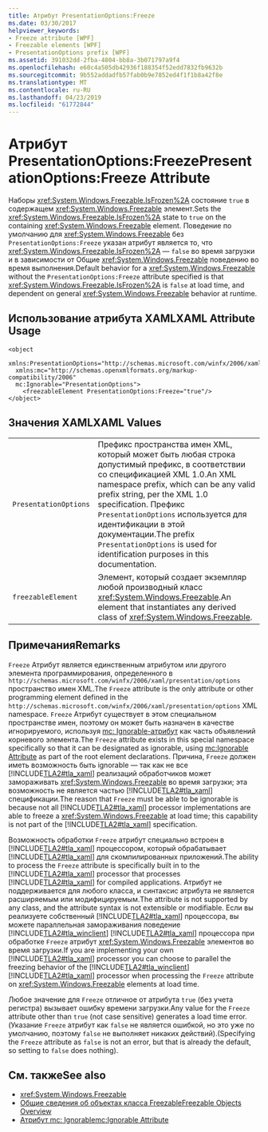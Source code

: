 ```yaml
---
title: Атрибут PresentationOptions:Freeze
ms.date: 03/30/2017
helpviewer_keywords:
- Freeze attribute [WPF]
- Freezable elements [WPF]
- PresentationOptions prefix [WPF]
ms.assetid: 391032dd-2fba-4804-bb8a-3b071797a9f4
ms.openlocfilehash: e60c4a505db42936f188354f52edd7832fb9632b
ms.sourcegitcommit: 9b552addadfb57fab0b9e7852ed4f1f1b8a42f8e
ms.translationtype: MT
ms.contentlocale: ru-RU
ms.lasthandoff: 04/23/2019
ms.locfileid: "61772844"
---
```

# <a name="presentationoptionsfreeze-attribute"></a><span data-ttu-id="f1ecf-102">Атрибут PresentationOptions:Freeze</span><span class="sxs-lookup"><span data-stu-id="f1ecf-102">PresentationOptions:Freeze Attribute</span></span>
<span data-ttu-id="f1ecf-103">Наборы <xref:System.Windows.Freezable.IsFrozen%2A> состояние `true` в содержащем <xref:System.Windows.Freezable> элемент.</span><span class="sxs-lookup"><span data-stu-id="f1ecf-103">Sets the <xref:System.Windows.Freezable.IsFrozen%2A> state to `true` on the containing <xref:System.Windows.Freezable> element.</span></span> <span data-ttu-id="f1ecf-104">Поведение по умолчанию для <xref:System.Windows.Freezable> без `PresentationOptions:Freeze` указан атрибут является то, что <xref:System.Windows.Freezable.IsFrozen%2A> — `false` во время загрузки и в зависимости от Общие <xref:System.Windows.Freezable> поведению во время выполнения.</span><span class="sxs-lookup"><span data-stu-id="f1ecf-104">Default behavior for a <xref:System.Windows.Freezable> without the `PresentationOptions:Freeze` attribute specified is that <xref:System.Windows.Freezable.IsFrozen%2A> is `false` at load time, and dependent on general <xref:System.Windows.Freezable> behavior at runtime.</span></span>  
  
## <a name="xaml-attribute-usage"></a><span data-ttu-id="f1ecf-105">Использование атрибута XAML</span><span class="sxs-lookup"><span data-stu-id="f1ecf-105">XAML Attribute Usage</span></span>  
  
```  
<object  
  xmlns:PresentationOptions="http://schemas.microsoft.com/winfx/2006/xaml/presentation/options"  
  xmlns:mc="http://schemas.openxmlformats.org/markup-compatibility/2006"  
  mc:Ignorable="PresentationOptions">  
    <freezableElement PresentationOptions:Freeze="true"/>  
</object>  
```  
  
## <a name="xaml-values"></a><span data-ttu-id="f1ecf-106">Значения XAML</span><span class="sxs-lookup"><span data-stu-id="f1ecf-106">XAML Values</span></span>  
  
|||  
|-|-|  
|`PresentationOptions`|<span data-ttu-id="f1ecf-107">Префикс пространства имен XML, который может быть любая строка допустимый префикс, в соответствии со спецификацией XML 1.0.</span><span class="sxs-lookup"><span data-stu-id="f1ecf-107">An XML namespace prefix, which can be any valid prefix string, per the XML 1.0 specification.</span></span> <span data-ttu-id="f1ecf-108">Префикс `PresentationOptions` используется для идентификации в этой документации.</span><span class="sxs-lookup"><span data-stu-id="f1ecf-108">The prefix `PresentationOptions` is used for identification purposes in this documentation.</span></span>|  
|`freezableElement`|<span data-ttu-id="f1ecf-109">Элемент, который создает экземпляр любой производный класс <xref:System.Windows.Freezable>.</span><span class="sxs-lookup"><span data-stu-id="f1ecf-109">An element that instantiates any derived class of <xref:System.Windows.Freezable>.</span></span>|  
  
## <a name="remarks"></a><span data-ttu-id="f1ecf-110">Примечания</span><span class="sxs-lookup"><span data-stu-id="f1ecf-110">Remarks</span></span>  
 <span data-ttu-id="f1ecf-111">`Freeze` Атрибут является единственным атрибутом или другого элемента программирования, определенного в `http://schemas.microsoft.com/winfx/2006/xaml/presentation/options` пространство имен XML.</span><span class="sxs-lookup"><span data-stu-id="f1ecf-111">The `Freeze` attribute is the only attribute or other programming element defined in the `http://schemas.microsoft.com/winfx/2006/xaml/presentation/options` XML namespace.</span></span> <span data-ttu-id="f1ecf-112">`Freeze` Атрибут существует в этом специальном пространстве имен, поэтому он может быть назначен в качестве игнорируемого, используя [mc: Ignorable-атрибут](mc-ignorable-attribute.md) как часть объявлений корневого элемента.</span><span class="sxs-lookup"><span data-stu-id="f1ecf-112">The `Freeze` attribute exists in this special namespace specifically so that it can be designated as ignorable, using [mc:Ignorable Attribute](mc-ignorable-attribute.md) as part of the root element declarations.</span></span> <span data-ttu-id="f1ecf-113">Причина, `Freeze` должен иметь возможность быть ignorable — так как не все [!INCLUDE[TLA2#tla_xaml](../../../../includes/tla2sharptla-xaml-md.md)] реализаций обработчиков может замораживать <xref:System.Windows.Freezable> во время загрузки; эта возможность не является частью [!INCLUDE[TLA2#tla_xaml](../../../../includes/tla2sharptla-xaml-md.md)] спецификации.</span><span class="sxs-lookup"><span data-stu-id="f1ecf-113">The reason that `Freeze` must be able to be ignorable is because not all [!INCLUDE[TLA2#tla_xaml](../../../../includes/tla2sharptla-xaml-md.md)] processor implementations are able to freeze a <xref:System.Windows.Freezable> at load time; this capability is not part of the [!INCLUDE[TLA2#tla_xaml](../../../../includes/tla2sharptla-xaml-md.md)] specification.</span></span>  
  
 <span data-ttu-id="f1ecf-114">Возможность обработки `Freeze` атрибут специально встроен в [!INCLUDE[TLA2#tla_xaml](../../../../includes/tla2sharptla-xaml-md.md)] процессором, который обрабатывает [!INCLUDE[TLA2#tla_xaml](../../../../includes/tla2sharptla-xaml-md.md)] для скомпилированных приложений.</span><span class="sxs-lookup"><span data-stu-id="f1ecf-114">The ability to process the `Freeze` attribute is specifically built in to the [!INCLUDE[TLA2#tla_xaml](../../../../includes/tla2sharptla-xaml-md.md)] processor that processes [!INCLUDE[TLA2#tla_xaml](../../../../includes/tla2sharptla-xaml-md.md)] for compiled applications.</span></span> <span data-ttu-id="f1ecf-115">Атрибут не поддерживается для любого класса, и синтаксис атрибута не является расширяемым или модифицируемым.</span><span class="sxs-lookup"><span data-stu-id="f1ecf-115">The attribute is not supported by any class, and the attribute syntax is not extensible or modifiable.</span></span> <span data-ttu-id="f1ecf-116">Если вы реализуете собственный [!INCLUDE[TLA2#tla_xaml](../../../../includes/tla2sharptla-xaml-md.md)] процессора, вы можете параллельная замораживания поведение [!INCLUDE[TLA2#tla_winclient](../../../../includes/tla2sharptla-winclient-md.md)] [!INCLUDE[TLA2#tla_xaml](../../../../includes/tla2sharptla-xaml-md.md)] процессора при обработке `Freeze` атрибут <xref:System.Windows.Freezable> элементов во время загрузки.</span><span class="sxs-lookup"><span data-stu-id="f1ecf-116">If you are implementing your own [!INCLUDE[TLA2#tla_xaml](../../../../includes/tla2sharptla-xaml-md.md)] processor you can choose to parallel the freezing behavior of the [!INCLUDE[TLA2#tla_winclient](../../../../includes/tla2sharptla-winclient-md.md)] [!INCLUDE[TLA2#tla_xaml](../../../../includes/tla2sharptla-xaml-md.md)] processor when processing the `Freeze` attribute on <xref:System.Windows.Freezable> elements at load time.</span></span>  
  
 <span data-ttu-id="f1ecf-117">Любое значение для `Freeze` отличное от атрибута `true` (без учета регистра) вызывает ошибку времени загрузки.</span><span class="sxs-lookup"><span data-stu-id="f1ecf-117">Any value for the `Freeze` attribute other than `true` (not case sensitive) generates a load time error.</span></span> <span data-ttu-id="f1ecf-118">(Указание `Freeze` атрибут как `false` не является ошибкой, но это уже по умолчанию, поэтому `false` не выполняет никаких действий).</span><span class="sxs-lookup"><span data-stu-id="f1ecf-118">(Specifying the `Freeze` attribute as `false` is not an error, but that is already the default, so setting to `false` does nothing).</span></span>  
  
## <a name="see-also"></a><span data-ttu-id="f1ecf-119">См. также</span><span class="sxs-lookup"><span data-stu-id="f1ecf-119">See also</span></span>

- <xref:System.Windows.Freezable>
- [<span data-ttu-id="f1ecf-120">Общие сведения об объектах класса Freezable</span><span class="sxs-lookup"><span data-stu-id="f1ecf-120">Freezable Objects Overview</span></span>](freezable-objects-overview.md)
- [<span data-ttu-id="f1ecf-121">Атрибут mc: Ignorable</span><span class="sxs-lookup"><span data-stu-id="f1ecf-121">mc:Ignorable Attribute</span></span>](mc-ignorable-attribute.md)
